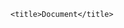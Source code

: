 <!--You must include this JavaScript file -->
<script src="https://assets.crowd.aws/crowd-html-elements.js"></script>
<!DOCTYPE html>
<html lang="en">
 
<head>
    <meta charset="UTF-8">
    <meta http-equiv="X-UA-Compatible" content="IE=edge">
    <meta name="viewport" content="width=device-width, initial-scale=1.0">
    <script src="https://cdn.jsdelivr.net/npm/jquery@3.6.0/dist/jquery.min.js"></script>
 
 
    <title>Document</title>
</head>
 
<body>
   <style>
        .pro {
            width: 220px;
            height: 40px;
            background-color: #C8C8C8;
            text-align: left;
            line-height: 40px;
            /*border-radius: 50px;*/
            border: 1px solid black;
            display: inline-block;
        }
 
        .pro1 {
            /* width: 100px;
            height: 40px; */
            background-color:#C8C8C8;
            /*text-align: center;*/
            line-height: 40px;
            /*border-radius: 50px;*/
            border: 1px solid black;
            display: none;
            /* 先设置隐藏 */
            width: 1000px;
            position: fixed;
            top:0;
            left:0;
            z-index:9999;
        }
    </style>
 <!--For the full list of available Crowd HTML Elements and their input/output documentation,-->
 <!--     please refer to https://docs.aws.amazon.com/sagemaker/latest/dg/sms-ui-template-reference.html -->-->

 <!--You must include crowd-form so that your task submits answers to MTurk -->
<crowd-form answer-format="flatten-objects">

  <crowd-instructions link-text="View instructions" link-type="button">
    <short-summary>
      <p>In this task, you are given a paragraph and a pair of two events which are included and annotated in the paragraph. You will be asked to decide which of the two events happens first and complete an explanation to illustrate how you make the decision.</p>
    </short-summary>

    <detailed-instructions>
      <h3>Instructions</h3>
      <p><b>Step 1: assign temporal order relation</b></p>
<p>The first step is to assign a temporal order relation for the eventA and eventB in the event pair by comparing each of the events' <b>starting</b> point. You should also rate how likely the temporal order relation is.</p>

<p>Use "<mark>before</mark>" to represent that eventA started before eventB started.</p>

<p>Use "<mark>after</mark>" to represent that eventA started after eventB started.</p> 

<p>Use "<mark>equal</mark>" to represent eventA and eventB started at the exact same time.</p> 

<p>Use "<mark>vague</mark>" if you cannot tell an order between the two.</p>

<p>After deciding the temporal order relation:</p> 

<p>Use "<span style="background-color: red">certain</span>" to represent that you think your annotated relation is 100% certain to be true.</p> 

<p>Use "<span style="background-color: red">most likely</span>" to represent that you think your annotated relation is more than 80% certain to be true.</p> 

<p>Use "<span style="background-color: red">likely</span>" to represent that you think your annotated relation is more than 50% certain to be true.</p>

<p><b>Step 2: select all relevant explanation classes</b></p>
<p>You are now asked to choose all relevant explanation classes that help you (or you use) to decide the temporal order relation of the event pair and write down simple phrases to further explain the class content <b>in a reasoning logic order</b>.</p>

<!--<p>You should first take into consideration two major explanation directions: explicit clues in content and commonsense. Explicit clues in content refer to the clues that can be extracted directly from the paragraph like timestamp and grammar. While commonsense requires to be inferred from the paragraph like prerequisites.</p>   -->

<!--<p>We then identify 6 major classes under this two directions: timestamp, grammar, explicit temporal connection for explicit clues in content; event type, prerequisites and temporal property for commonsense.</p>-->

<p>In general, you can choose from the 6 classes.</p> <!-- aforementioned -->

<p>1. <b>timestamp</b>: an explicit or easy-to-infer time annotation for an event in the paragraph. For example, "I <b>ate</b> snacks at 9pm". "at 9pm" is the explicit timestamp for event "ate snacks". While for Mr Lowe said of his Antarctic adventure: "We estimated we could do it in 100 days, and we got across on the 99th day". "We were <b>pleased</b> that England and New Zealand knew about it, and we thought that's where it would stop."  "on the 99th day" is the easy-to-infer timestamp for event "pleased".</p>

<p>2. <b>grammar</b>: the way words are used to make sentences. No matter what events are in the sentence, the event order relation remains the same for the same grammar.</p>

<p>3. <b>explicit temporal connection</b>: connection like at the same time / before / after mentioned in the content for an event. For example, "I ate snacks before sleep". "before sleep" is the explicit temporal connection for event "ate snacks".</p>

<p>4. <b>event type</b>: you can choose from: state / action / thought. State indicates that it is a long-time action and thought indicates that the event is not happening. It is in the future or imaginary.</p>

<p>5. <b>prerequisites</b>: eventA/ eventB is required as a prior condition for eventB / eventA to happen or exist. The condition can be relaxed to your intuition, but the relation should exist in most situations.</p>

<p>6. <b>temporal property</b>: You can choose from duration / frequency / typical time. <b>Duration</b> is the lasting time of the event:you can choose from "second”, “minute”, “hour”, “day”, “week”,"year","lifetime". <b>Frequency</b> is the happening frequency of the event: you may choose from “every”, “per”, “once”, . . ., “times”. <b>Typical time</b> is the typical happening time of the event: including the time of day (e.g., “morning” etc.), time of week (e.g., “Monday” etc.), month (e.g., “January” etc.) and season (e.g., “winter” etc.). </p>
    </detailed-instructions>
    
    
     <positive-example>
      <p><b>Example1</b></p>
      <p><b>Passage:</b>Speaking to the BBC in 1995, Mr Lowe said of his Antarctic adventure: "We estimated we could do it in 100 days, and we got across on the 99th day". "We were <b>pleased</b> that England and New Zealand knew about it, and we thought that's where it would stop." He also talked about his "second job" as the group's cameraman, and having to <b>wear</b> four pairs of gloves to work the clockwork camera.</p>
      <p><b>Event pair:</b> "pleased" and "wear"</p>
      <p><b>Temporal order relation:</b> after</p>
      <p><b>Certainty level:</b> certain</p>
      <p><b>Explaination:</b></p>
      <p>1:Mr Lowe was pleased after they got across on the 99th day.</p>
      <p>5:The event that he wears four pairs of gloves happens before the end of the adventure.</p>
      <br /> 
      <p><b>Example2</b></p>
      <p><b>Passage:</b> I went to sleep, woke up in the morning, went down stairs and met Ben there. He was holding a coffee, which he just purchased at a nearby shop.</p>
      <p><b>Event pair:</b> "went to sleep" and "purchased a coffee"</p>
      <p><b>Temporal order relation:</b> before</p>
      <p><b>Certainty level:</b> certain</p>
      <p><b>Explaination:</b></p>
      <p>2:I went to sleep before I met Ben.</p>
      <p>2:I met Ben at the same time when he was holding a coffee.</p>
      <p>5:Normally someone purchasing a coffee happened and ended before he was holding a coffee. So Ben purchased a coffee before I met Ben.</p>
      <p>6:Hour for duration of “ sleep”, minute for duration of “Ben purchased a coffee”.</p>
      <br /> 
      <p><b>Example3</b></p>
      <p><b>Passage:</b>People lay their hands on Deazjah Roseboro, 12, as she comforts her cousin, Jerney Moss, 8, following a mass shooting at a Tops Friendly Market in Buffalo, NY, on Sunday, May 15. </p>
      <p><b>Event pair:</b>"lay their hands" and "comforts"</p>
      <p><b>Temporal order relation:</b> equal</p>
      <p><b>Certainty level:</b> certain</p>
      <p><b>Explaination:</b></p>
      <p>3:People lay their hands on Deazjah Roseboro at the same time as she comforts her cousin.</p>
      
    </positive-example>

    <!--<negative-example>-->
    <!--  <p>Provide an example of a bad answer here</p>-->
    <!--  <p>Explain why it's a bad answer</p>-->
    <!--</negative-example> -->-->
  </crowd-instructions>
  

<p> Read the passage and decide which of the two events descirbed in the passage happens first and give an explanation of your choice:</p>

    <!-- Your contexts and intents will be substituted for the "context" and "intent" variables when you 
           publish a batch with an input file containing multiple contexts and intents -->
    <p><strong>Passage: </strong>${passage}</p>
    <p><strong>Event pair: </strong>${eventpair}</p>
    
  
 <head>
<title>multiple-choice quiz form</title>
</head>

 <!--Check the answer to each multiple-coice question that you like the best: -->

-->

<P>1. Assign a <b>temporal order relation</b> for the event pair by comparing each of the events' starting time. <BR>
<input type="radio" name="temporal order relation" value="before">before<BR>
<input type="radio" name="temporal order relation" value="after">after<BR>
<input type="radio" name="temporal order relation" value="equal">equal<BR>
<input type="radio" name="temporal order relation" value="vague">vague<BR>
</p>

<P>2. How <b>likely</b> do you think your chosen relation will happen?<BR>
<input type="radio" name="certainty" value="certain">certain (100% sure)<BR>
<input type="radio" name="certainty" value="most likely">most likely (>80% sure)<BR>
<input type="radio" name="certainty" value="likely">likely (>50% sure)<BR>
</p>

<!--<div>-->
<!--<p>Check this box if you like birds</p>-->
<!--<crowd-checkbox name="likeBirds" checked="true" required></crowd-checkbox>-->
<!--</div> --> -->

<div>
<p>3. Explain your choice of temporal order relation: <b>choose from explanation classes</b> and <b>write a sentence or two</b> to explain in detail for the class you choose.</p>
<p>You should write down an explanation including <b>only a class and a major event  in a line</b>. You can choose a class multiple times to describe multiple events.</p>
<p>The explanation sentences should be <b>logically connected</b> and all sentences together are a <b>complete and reasonable</b> explanation.</p>
<p>If you think the relation is <b>vague</b>, you should write down all the explanations you may find. If there is nothing, you can write down <b> None</b>. </p>
<p>If the event mentioned in your explanation is from the event pair, you should use the <b>exact same language</b> to describe the event.</p>
<p>For each line, <b>the format is</b>: Number for the class you choose(1-6): explanation sentence. (addiational sentence: <b>So</b> <b>Event in the pair</b> (happen) before/after/at the same time as <b>Event2</b>). You may <b>further add a sentence</b> to compare event with the events in the event pair, which will assist in explanation.</p>

<br>
<!--<div style="display: flex;">-->
    
<p>You can choose from the following classes and click on the class name to see a detailed definition:</p>
<p>The content in brackets like (the event of) is optional and can be used to complete a sentence.</p>
<p><div class="pro"><div>1.Timestamp</div>
            <div class="pro1">
                <div> An explicit or easy-to-infer time annotation for an event in the paragraph. For example, "I <b>ate</b> snacks at 9pm". "at 9pm" is the explicit timestamp for event "ate snacks". While for Mr Lowe said of his Antarctic adventure: "We estimated we could do it in 100 days, and we got across on the 99th day". "We were <b>pleased</b> that England and New Zealand knew about it, and we thought that's where it would stop."  "on the 99th day" is the easy-to-infer timestamp for event "pleased".</p>
</div>
            </div>
        </div> Line format: <b>1:</b> (The event of) <b>Event</b> (happen) at <b>Timestamp</b>. </p> 
    <!---- 1. <b>Timestamp</b>. -->
<!--<html>-->
<!--	<div id="test"></div>-->
<!--	<button type="button" onclick="changetext();">Click Me!</button>-->
<!--<script type="text/javascript">-->
<!--	function changetext(){-->
<!--	document.getElementById("test").innerHTML = "New text!";}-->
<!--</script>-->
<!--</html>-->
<p><div class="pro"><div>2.Grammar</div>
            <div class="pro1">
                <div> The way words are used to make sentences. No matter what events are in the sentence, the event order relation remains the same for the same grammar.</p>
</div>
            </div>
        </div> Line format: <b>2:</b> <b>Event1</b> (happen) before/after/at the same time as <b>Event2</b>. </p> 
<!--<p>  -- 2. <b>Grammar</b>. Format: <b>2:</b> <b>Event1</b> (happen) before/after/at the same time as <b>Event2</b>.</p>-->

<p><div class="pro"><div>3.Explicit temporal connection</div>
            <div class="pro1">
                <div> Connection like at the same time / before / after mentioned in the content for an event. For example, "I ate snacks before sleep". "before sleep" is the explicit temporal connection for event "ate snacks".</p>
</div>
            </div>
        </div> Line format: <b>3:</b> <b>Event</b> (happen) <b>explicit temporal connection</b>. </p> 
        
<!--<p>  -- 3. <b>Explicit temporal connection</b>. Format: <b>3:</b> <b>Event</b> (happen) <b>explicit temporal connection</b>.</p>-->

<p><div class="pro"><div>4.Event type</div>
            <div class="pro1">
                <div> You can choose from: state / action / thought. State indicates that it is a long-time action and thought indicates that the event is not happening. It is in the future or imaginary.</p>
</div>
            </div>
        </div> Line format: <b>4:</b> The event type of <b>Event</b> is action/state/thought. Action indicates that it lasts for a short time/State indicates that it is a long-time action/Thought indicates that the event is not happening.  </p> 
        
<!--<p>  -- 4. <b>Event type</b>. Format: <b>4:</b> The event type of <b>Event</b> is action/state/thought. Action indicates that it lasts for a short time/State indicates that it is a long-time action/Thought indicates that the event is not happening. </p>-->

<p><div class="pro"><div>5.Prerequisites</div>
            <div class="pro1">
                <div> EventA/ eventB is required as a prior condition for eventB / eventA to happen or exist. The condition can be relaxed to your intuition, but the relation should exist in most situations.</p>
</div>
            </div>
        </div> Line format: <b>5:</b> Normally <b>Event1</b> happens and ends before <b>Event2</b>. </p>  
<!--<p>  -- 5. <b>Prerequisites</b>. Format: <b>5:</b> Normally <b>Event1</b> happens and ends before <b>Event2</b>.</p>-->

<p><div class="pro"><div>6.Temporal property</div>
            <div class="pro1">
                <div> You can choose from duration / frequency / typical time. <b>Duration</b> is the lasting time of the event:you can choose from "second”, “minute”, “hour”, “day”, “week”,"year","lifetime". <b>Frequency</b> is the happening frequency of the event: you may choose from “every”, “per”, “once”, . . ., “times”. <b>Typical time</b> is the typical happening time of the event: including the time of day (e.g., “morning” etc.), time of week (e.g., “Monday” etc.), month (e.g., “January” etc.) and season (e.g., “winter” etc.). </p>
</div>
            </div>
        </div> Line format: <b>6:</b> <b>Feature</b> for duration / frequency / typical time of <b>Event</b>.  </p>
        
<!--<p>  -- 6. <b>Temporal property</b>. Format: <b>6:</b> <b>Feature</b> for duration / frequency / typical time of <b>Event</b>. </p>-->
<crowd-text-area name="essay" rows="7" placeholder="Please enter your explanation here..." required></crowd-text-area>
</div> -->
<br>
<br>
<br>
<br>


</div>
    <script>
        $(function () {
            // .click点击弹出
            $(".pro").mousemove(function () {
                // this相当于指针，会根据鼠标自动跳
                $(".pro1", this).css("display", "block")
            })
 
            $(".pro").mouseleave(function () {
                $(".pro1", this).css("display", "none")
 
            })
        })
    </script>
 
</body>
 
</html>


</crowd-form>
